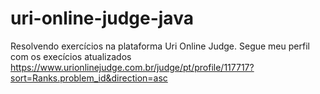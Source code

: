 # uri-online-judge-java

Resolvendo exercícios na plataforma Uri Online Judge. Segue meu perfil com os execícios atualizados https://www.urionlinejudge.com.br/judge/pt/profile/117717?sort=Ranks.problem_id&direction=asc
